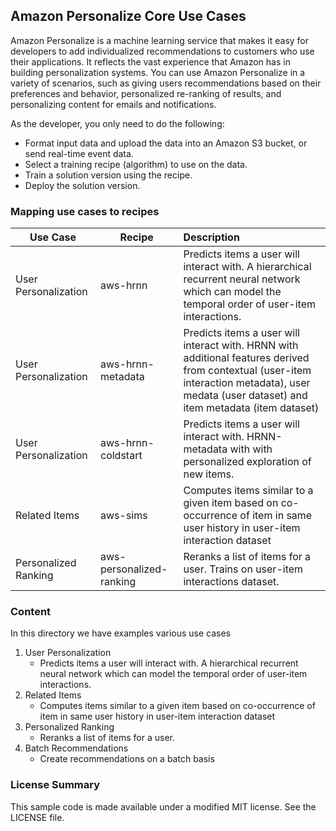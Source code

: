Amazon Personalize Core Use Cases
---

Amazon Personalize is a machine learning service that makes it easy for developers to add individualized recommendations to customers who use their applications. It reflects the vast experience that Amazon has in building personalization systems.
You can use Amazon Personalize in a variety of scenarios, such as giving users recommendations based on their preferences and behavior, personalized re-ranking of results, and personalizing content for emails and notifications.

As the developer, you only need to do the following:

- Format input data and upload the data into an Amazon S3 bucket, or send real-time event data.
- Select a training recipe (algorithm) to use on the data.
- Train a solution version using the recipe.
- Deploy the solution version.

### Mapping use cases to recipes

| Use Case | Recipe | Description 
|-------- | -------- |:------------
| User Personalization | aws-hrnn | Predicts items a user will interact with. A hierarchical recurrent neural network which can model the temporal order of user-item interactions.
| User Personalization | aws-hrnn-metadata | Predicts items a user will interact with. HRNN with additional features derived from contextual (user-item interaction metadata), user medata (user dataset) and item metadata (item dataset)
| User Personalization | aws-hrnn-coldstart | Predicts items a user will interact with. HRNN-metadata with with personalized exploration of new items.
| Related Items | aws-sims | Computes items similar to a given item based on co-occurrence of item in same user history in user-item interaction dataset
| Personalized Ranking | aws-personalized-ranking | Reranks a list of items for a user. Trains on user-item interactions dataset. 


### Content

In this directory we have examples various use cases

1. User Personalization
    - Predicts items a user will interact with. A hierarchical recurrent neural network which can model the temporal order of user-item interactions.
2. Related Items
    - Computes items similar to a given item based on co-occurrence of item in same user history in user-item interaction dataset 
3. Personalized Ranking
    - Reranks a list of items for a user.
4. Batch Recommendations
    - Create recommendations on a batch basis

### License Summary

This sample code is made available under a modified MIT license. See the LICENSE file.


